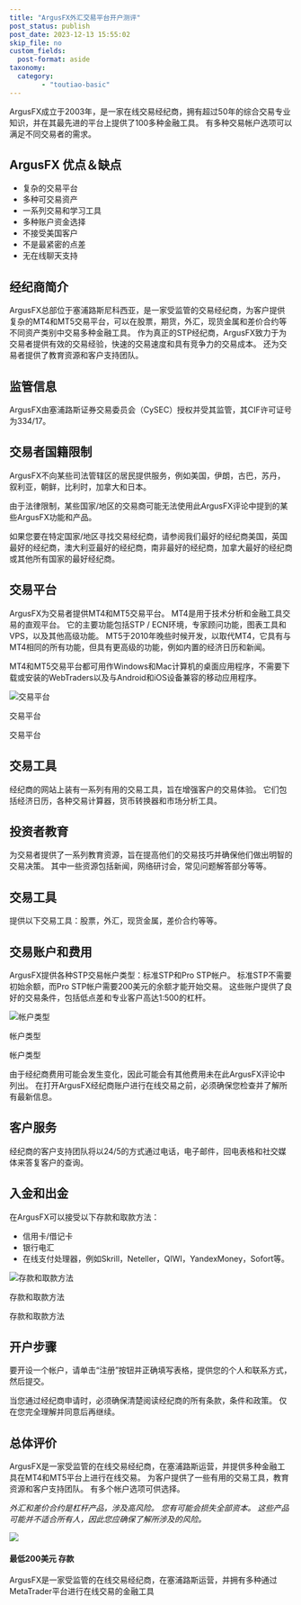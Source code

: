 ```yaml
---
title: "ArgusFX外汇交易平台开户测评"
post_status: publish
post_date: 2023-12-13 15:55:02
skip_file: no
custom_fields: 
  post-format: aside
taxonomy:
  category:
        - "toutiao-basic"
---
```


ArgusFX成立于2003年，是一家在线交易经纪商，拥有超过50年的综合交易专业知识，并在其最先进的平台上提供了100多种金融工具。 有多种交易帐户选项可以满足不同交易者的需求。

## ArgusFX 优点＆缺点

- 复杂的交易平台
- 多种可交易资产
- 一系列交易和学习工具
- 多种账户资金选择
- 不接受美国客户
- 不是最紧密的点差
- 无在线聊天支持

## 经纪商简介

ArgusFX总部位于塞浦路斯尼科西亚，是一家受监管的交易经纪商，为客户提供复杂的MT4和MT5交易平台，可以在股票，期货，外汇，现货金属和差价合约等不同资产类别中交易多种金融工具。 作为真正的STP经纪商，ArgusFX致力于为交易者提供有效的交易经验，快速的交易速度和具有竞争力的交易成本。 还为交易者提供了教育资源和客户支持团队。

## 监管信息

ArgusFX由塞浦路斯证券交易委员会（CySEC）授权并受其监管，其CIF许可证号为334/17。

## 交易者国籍限制

ArgusFX不向某些司法管辖区的居民提供服务，例如美国，伊朗，古巴，苏丹，叙利亚，朝鲜，比利时，加拿大和日本。

由于法律限制，某些国家/地区的交易商可能无法使用此ArgusFX评论中提到的某些ArgusFX功能和产品。

如果您要在特定国家/地区寻找交易经纪商，请参阅我们最好的经纪商美国，英国最好的经纪商，澳大利亚最好的经纪商，南非最好的经纪商，加拿大最好的经纪商或其他所有国家的最好经纪商。

## 交易平台

ArgusFX为交易者提供MT4和MT5交易平台。 MT4是用于技术分析和金融工具交易的直观平台。 它的主要功能包括STP / ECN环境，专家顾问功能，图表工具和VPS，以及其他高级功能。 MT5于2010年晚些时候开发，以取代MT4，它具有与MT4相同的所有功能，但具有更高级的功能，例如内置的经济日历和新闻。

MT4和MT5交易平台都可用作Windows和Mac计算机的桌面应用程序，不需要下载或安装的WebTraders以及与Android和iOS设备兼容的移动应用程序。

![交易平台](https://cdn.fendou.la/funstoutiao/2020/11/ArgusFX-Review-Trading-Platform.jpg "交易平台")

交易平台

交易平台

## 交易工具

经纪商的网站上装有一系列有用的交易工具，旨在增强客户的交易体验。 它们包括经济日历，各种交易计算器，货币转换器和市场分析工具。

## 投资者教育

为交易者提供了一系列教育资源，旨在提高他们的交易技巧并确保他们做出明智的交易决策。 其中一些资源包括新闻，网络研讨会，常见问题解答部分等等。

## 交易工具

提供以下交易工具：股票，外汇，现货金属，差价合约等等。

## 交易账户和费用

ArgusFX提供各种STP交易帐户类型：标准STP和Pro STP帐户。 标准STP不需要初始余额，而Pro STP帐户需要200美元的余额才能开始交易。 这些账户提供了良好的交易条件，包括低点差和专业客户高达1:500的杠杆。

![帐户类型](https://cdn.fendou.la/funstoutiao/2020/11/ArgusFX-Review-Account-Types.jpg "帐户类型")

帐户类型

帐户类型

由于经纪商费用可能会发生变化，因此可能会有其他费用未在此ArgusFX评论中列出。 在打开ArgusFX经纪商账户进行在线交易之前，必须确保您检查并了解所有最新信息。

## 客户服务

经纪商的客户支持团队将以24/5的方式通过电话，电子邮件，回电表格和社交媒体来答复客户的查询。

## 入金和出金

在ArgusFX可以接受以下存款和取款方法：

- 信用卡/借记卡
- 银行电汇
- 在线支付处理器，例如Skrill，Neteller，QIWI，YandexMoney，Sofort等。

![存款和取款方法](https://cdn.fendou.la/funstoutiao/2020/11/ArgusFX-Review-Deposit-and-Withdrawal-Methods-1024x185.jpg "存款和取款方法")

存款和取款方法

存款和取款方法

## 开户步骤

要开设一个帐户，请单击“注册”按钮并正确填写表格，提供您的个人和联系方式，然后提交。

当您通过经纪商申请时，必须确保清楚阅读经纪商的所有条款，条件和政策。 仅在您完全理解并同意后再继续。

## 总体评价

ArgusFX是一家受监管的在线交易经纪商，在塞浦路斯运营，并提供多种金融工具在MT4和MT5平台上进行在线交易。 为客户提供了一些有用的交易工具，教育资源和客户支持团队。 有多个帐户选项可供选择。

_外汇和差价合约是杠杆产品，涉及高风险。 您有可能会损失全部资本。 这些产品可能并不适合所有人，因此您应确保了解所涉及的风险。_

![](https://cdn.fendou.la/funstoutiao/2020/11/ArgusFX-Logo.png)

#### **最低200美元** 存款

ArgusFX是一家受监管的在线交易经纪商，在塞浦路斯运营，并拥有多种通过MetaTrader平台进行在线交易的金融工具
